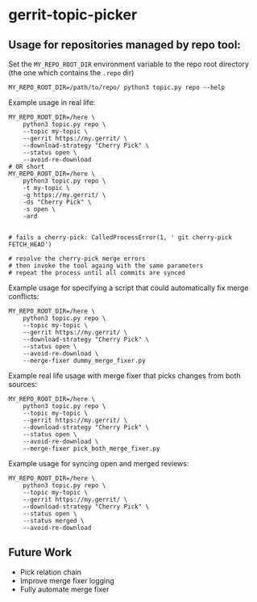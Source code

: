 # gerrit-topic-picker

## Usage for repositories managed by repo tool:

Set the `MY_REPO_ROOT_DIR` environment variable to the repo root directory (the one which contains the `.repo` dir)

    MY_REPO_ROOT_DIR=/path/to/repo/ python3 topic.py repo --help

Example usage in real life:

    MY_REPO_ROOT_DIR=/here \
        python3 topic.py repo \
        --topic my-topic \
        --gerrit https://my.gerrit/ \
        --download-strategy "Cherry Pick" \
        --status open \
        --avoid-re-download
    # OR short
    MY_REPO_ROOT_DIR=/here \
        python3 topic.py repo \
        -t my-topic \
        -g https://my.gerrit/ \
        -ds "Cherry Pick" \
        -s open \
        -ard


    # fails a cherry-pick: CalledProcessError(1, ' git cherry-pick FETCH_HEAD')

    # resolve the cherry-pick merge errors
    # then invoke the tool againg with the same parameters
    # repeat the process until all commits are synced

Example usage for specifying a script that could automatically fix merge conflicts:

    MY_REPO_ROOT_DIR=/here \
        python3 topic.py repo \
        --topic my-topic \
        --gerrit https://my.gerrit/ \
        --download-strategy "Cherry Pick" \
        --status open \
        --avoid-re-download \
        --merge-fixer dummy_merge_fixer.py

Example real life usage with merge fixer that picks changes from both sources:

    MY_REPO_ROOT_DIR=/here \
        python3 topic.py repo \
        --topic my-topic \
        --gerrit https://my.gerrit/ \
        --download-strategy "Cherry Pick" \
        --status open \
        --avoid-re-download \
        --merge-fixer pick_both_merge_fixer.py

Example usage for syncing open and merged reviews:

    MY_REPO_ROOT_DIR=/here \
        python3 topic.py repo \
        --topic my-topic \
        --gerrit https://my.gerrit/ \
        --download-strategy "Cherry Pick" \
        --status open \
        --status merged \
        --avoid-re-download

## Future Work

- Pick relation chain
- Improve merge fixer logging
- Fully automate merge fixer
